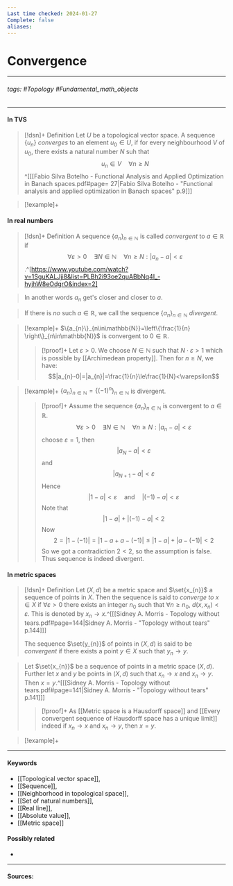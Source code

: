 ```yaml
---
Last time checked: 2024-01-27
Complete: false
aliases:
---
```

# Convergence 
***
###### tags: #Topology #Fundamental_math_objects 
***
#### In TVS
>[!dsn]+ Definition
>Let $U$ be a topological vector space. A sequence $\{u_{n}\}$ *converges* to an element $u_{0}\in U$, if for every neighbourhood $V$ of $u_{0}$, there exists a natural number $N$ suh that
>$$u_{n}\in V\quad\forall n\ge N$$^[[[Fabio Silva Botelho - Functional Analysis and Applied Optimization in Banach spaces.pdf#page= 27|Fabio Silva Botelho - "Functional analysis and applied optimization in Banach spaces" p.9]]]

>[!example]+ 
>

#### In real numbers
>[!dsn]+ Definition
>A sequence $\{a_{n}\}_{n\in\mathbb{N}}$ is called *convergent* to $a\in\mathbb{R}$ if
>$$\forall\varepsilon>0\quad\exists N\in\mathbb{N}\quad\forall n\ge N:|a_{n}-a|<\varepsilon$$
>.^[https://www.youtube.com/watch?v=1SguKALJji8&list=PLBh2i93oe2quABbNq4I_-hyjhW8eOdgrO&index=2]

>In another words $a_{n}$ get's closer and closer to $a$.

>If there is *no* such $a\in\mathbb{R}$, we call the sequence $\{a_{n}\}_{n\in\mathbb{N}}$ *divergent*.

>[!example]+ 
>$\{a_{n}\}_{n\in\mathbb{N}}=\left\{\frac{1}{n} \right\}_{n\in\mathbb{N}}$ is convergent to $0\in\mathbb{R}$.
>>[!proof]+
>>Let $\varepsilon>0$. We choose $N\in\mathbb{N}$ such that $N\cdot\varepsilon>1$ which is possible by [[Archimedean property]]. Then for $n\ge N$, we have:
>>$$|a_{n}-0|=|a_{n}|=\frac{1}{n}\le\frac{1}{N}<\varepsilon$$

>[!example]+
>$\{a_{n}\}_{n\in\mathbb{N}}=\{(-1)^{n}\}_{n\in\mathbb{N}}$ is divergent.
>>[!proof]+
>>Assume the sequence $\{a_{n}\}_{n\in\mathbb{N}}$ is convergent to $a\in\mathbb{R}$.
>>$$\forall\varepsilon>0\quad\exists N\in\mathbb{N}\quad\forall n\ge N:|a_{n}-a|<\varepsilon$$
>>choose $\varepsilon=1$, then 
>>$$|a_{N}-a|<\varepsilon$$
>>and
>>$$|a_{N+1}-a|<\varepsilon$$
>>Hence
>>$$|1-a|<\varepsilon\quad\text{and}\quad|(-1)-a|<\varepsilon$$
>>Note that
>>$$|1-a|+|(-1)-a|<2$$
>>Now
>>$$2=|1-(-1)|=|1-a+a-(-1)|\le |1-a|+|a-(-1)|<2$$
>>So we got a contradiction $2<2$, so the assumption is false. Thus sequence is indeed divergent.

#### In metric spaces
>[!dsn]+ Definition
>Let $(X,d)$ be a metric space and $\set{x_{n}}$ a sequence of points in $X$. Then the sequence is said to *converge to* $x\in X$ if $\forall\varepsilon>0$ there exists an integer $n_{0}$ such that $\forall n\ge n_{0}$, $d(x,x_{n})<\varepsilon$. This is denoted by $x_{n}\to x$.^[[[Sidney A. Morris - Topology without tears.pdf#page=144|Sidney A. Morris - "Topology without tears" p.144]]]
>
>The sequence $\set{y_{n}}$ of points in $(X,d)$ is said to be *convergent* if there exists a point $y\in X$ such that $y_{n}\to y$.

>Let $\set{x_{n}}$ be a sequence of points in a metric space $(X,d)$. Further let $x$ and $y$ be points in $(X,d)$ such that $x_{n}\to x$ and $x_{n}\to y$. Then $x=y$.^[[[Sidney A. Morris - Topology without tears.pdf#page=141|Sidney A. Morris - "Topology without tears" p.141]]]
>>[!proof]+
>>As [[Metric space is a Hausdorff space]] and [[Every convergent sequence of Hausdorff space has a unique limit]] indeed if $x_{n}\to x$ and $x_{n}\to y$, then $x=y$.

>[!example]+
>
***
#### Keywords
- [[Topological vector space]],
- [[Sequence]],
- [[Neighborhood in topological space]],
- [[Set of natural numbers]],
- [[Real line]],
- [[Absolute value]],
- [[Metric space]]
#### Possibly related
- 
***
#### Sources: